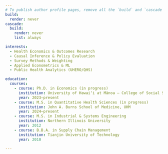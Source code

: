 ```yaml
---
# To publish author profile pages, remove all the `build` and `cascade` settings below.
build:
  render: never
cascade:
  build:
    render: never
    list: always

interests:
  - Health Economics & Outcomes Research
  - Causal Inference & Policy Evaluation
  - Survey Methods & Weighting
  - Applied Econometrics & ML
  - Public Health Analytics (UHERO/QHS)

education:
  courses:
    - course: Ph.D. in Economics (in progress)
      institution: University of Hawaiʻi at Mānoa — College of Social Sciences
      year: 2023–present
    - course: M.S. in Quantitative Health Sciences (in progress)
      institution: John A. Burns School of Medicine, UHM
      year: 2024–present
    - course: M.S. in Industrial & Systems Engineering
      institution: Northern Illinois University
      year: 2012
    - course: B.B.A. in Supply Chain Management
      institution: Tianjin University of Technology
      year: 2010

---
```

